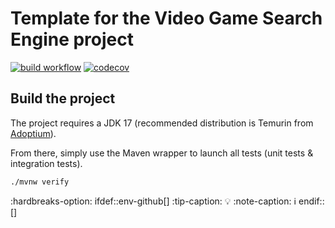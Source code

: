 # Template for the Video Game Search Engine project

[![build workflow](https://github.com/VictorTruong18/video_game_search_engine/actions/workflows/build.yml/badge.svg)](https://github.com/VictorTruong18/video_game_search_engine/actions)
[![codecov](https://codecov.io/gh/VictorTruong18/video_game_search_engine/branch/main/graph/badge.svg?token=SW2H8W09TX)](https://codecov.io/gh/VictorTruong18/video_game_search_engine)
## Build the project

The project requires a JDK 17 (recommended distribution is Temurin from [Adoptium](https://adoptium.net/)).

From there, simply use the Maven wrapper to launch all tests (unit tests & integration tests).

`./mvnw verify`

:hardbreaks-option:
ifdef::env-github[]
:tip-caption: :bulb:
:note-caption: :information_source:
endif::[]


